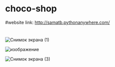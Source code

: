 # choco-shop
#website link:
http://samatb.pythonanywhere.com/
#

![Снимок экрана (1)](https://user-images.githubusercontent.com/72734736/172372727-bf63089e-cf88-454d-b60f-1211a43a4286.png)

![изображение](https://user-images.githubusercontent.com/72734736/171915159-ac0eb66c-b3ea-4d61-ab12-804270add520.png)

![Снимок экрана (3)](https://user-images.githubusercontent.com/72734736/172372986-b3087475-25d6-451d-8f48-6be6fbd602bc.png)
